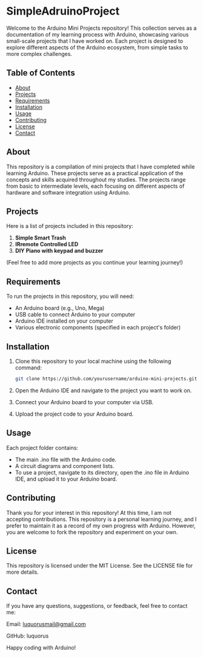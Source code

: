 # SimpleAdruinoProject
Welcome to the Arduino Mini Projects repository! This collection serves as a documentation of my learning process with Arduino, showcasing various small-scale projects that I have worked on. Each project is designed to explore different aspects of the Arduino ecosystem, from simple tasks to more complex challenges.
## Table of Contents

- [About](#about)
- [Projects](#projects)
- [Requirements](#requirements)
- [Installation](#installation)
- [Usage](#usage)
- [Contributing](#contributing)
- [License](#license)
- [Contact](#contact)

## About

This repository is a compilation of mini projects that I have completed while learning Arduino. These projects serve as a practical application of the concepts and skills acquired throughout my studies. The projects range from basic to intermediate levels, each focusing on different aspects of hardware and software integration using Arduino.

## Projects

Here is a list of projects included in this repository:

1. **Simple Smart Trash** 
2. **IRremote Controlled LED**
3. **DIY Piano with keypad and buzzer**

(Feel free to add more projects as you continue your learning journey!)

## Requirements

To run the projects in this repository, you will need:

- An Arduino board (e.g., Uno, Mega)
- USB cable to connect Arduino to your computer
- Arduino IDE installed on your computer
- Various electronic components (specified in each project's folder)

## Installation

1. Clone this repository to your local machine using the following command:

   ```bash
   git clone https://github.com/yourusername/arduino-mini-projects.git
2. Open the Arduino IDE and navigate to the project you want to work on.

3. Connect your Arduino board to your computer via USB.

4. Upload the project code to your Arduino board.

## Usage
Each project folder contains:

- The main .ino file with the Arduino code.
- A circuit diagrams and component lists.
- To use a project, navigate to its directory, open the .ino file in Arduino IDE, and upload it to your Arduino board.

## Contributing
Thank you for your interest in this repository! At this time, I am not accepting contributions. This repository is a personal learning journey, and I prefer to maintain it as a record of my own progress with Arduino. However, you are welcome to fork the repository and experiment on your own.

## License
This repository is licensed under the MIT License. See the LICENSE file for more details.

## Contact
If you have any questions, suggestions, or feedback, feel free to contact me:

Email: luquorusmail@gmail.com

GitHub: luquorus

Happy coding with Arduino!
